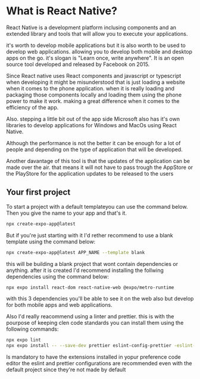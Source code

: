 # What is React Native?
React Native is a development platform inclusing components and an extended library and tools that will allow you to execute your applications.

it's worth to develop mobile applications but it is also worth to be used to develop web applications. allowing you to develop both mobile and desktop apps on the go. it's slogan is "Learn once, write anywhere". It is an open source tool developed and released by Facebook on 2015. 

Since React native uses React components and javascript or typescript when developing it might be misunderstood that is just loading a website when it comes to the phone application. when it is really loading and packaging those components locally and loading them using the phone power to make it work. making a great difference when it comes to the efficiency of the app.

Also. stepping a little bit out of the app side Microsoft also has it's own libraries to develop applications for Windows and MacOs using React Native.

Although the performance is not the better it can be enough for a lot of people and depending on the type of application that will be developed.

Another davantage of this tool is that the updates of the application can be made over the air. that means it will not have to pass trough the AppStore or the PlayStore for the application updates to be released to the users

## Your first project

To start a project with a default templateyou can use the command below. Then you give the name to your app and that's it.

```bash
npx create-expo-app@latest
```

But if you're just starting with it I'd rether recommend to use a blank template using the command below:

```bash
npx create-expo-app@latest APP_NAME --template blank
```
this will be building a blank project that wont contain dependencies or anything. after it is created I'd recommend installing the follwing dependencies using the command below:
```bash
npx expo install react-dom react-native-web @expo/metro-runtime
```
with this 3 dependencies you'll be able to see it on the web also but develop for both mobile apps and web applications.

Also I'd really reacommend using a linter and prettier. this is with the pourpose of keeping clen code standards you can install them using the following commands:

```bash
npx expo lint
npx expo install -- --save-dev prettier eslint-config-prettier -eslint-plugin-prettier
```
Is mandatory to have the extensions installed in yopur preference code editor the eslint and prettier configurations are recommended even with the default project since they're not made by default